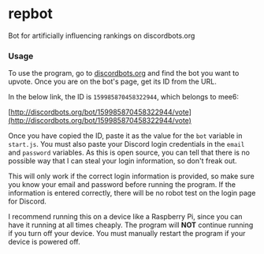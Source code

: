 # repbot
Bot for artificially influencing rankings on discordbots.org

### Usage
To use the program, go to [discordbots.org](discordbots.org) and find the bot
you want to upvote. Once you are on the bot's page, get its ID from the URL.

In the below link, the ID is `159985870458322944`, which belongs to mee6:

[http://discordbots.org/bot/159985870458322944/vote](http://discordbots.org/bot/159985870458322944/vote)

Once you have copied the ID, paste it as the value for the `bot` variable in
`start.js`. You must also paste your Discord login credentials in the `email`
and `password` variables. As this is open source, you can tell that there is no
possible way that I can steal your login information, so don't freak out.

This will only work if the correct login information is provided, so make sure
you know your email and password before running the program. If the information
is entered correctly, there will be no robot test on the login page for Discord.

I recommend running this on a device like a Raspberry Pi, since you can have it
running at all times cheaply. The program will **NOT** continue running if you
turn off your device. You must manually restart the program if your device is
powered off.
